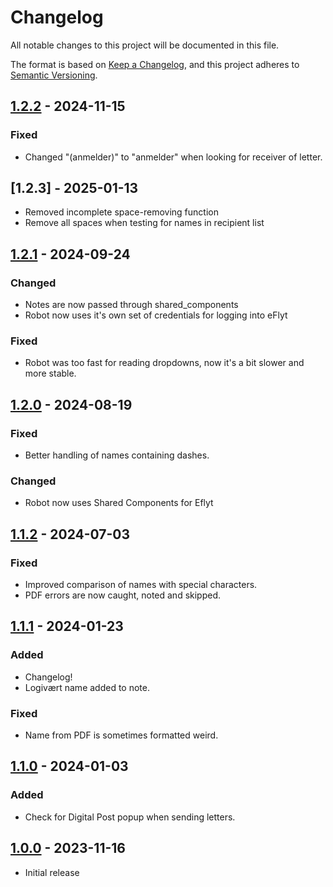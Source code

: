 # Changelog

All notable changes to this project will be documented in this file.

The format is based on [Keep a Changelog](https://keepachangelog.com/en/1.0.0/),
and this project adheres to [Semantic Versioning](https://semver.org/spec/v2.0.0.html).

## [1.2.2] - 2024-11-15

### Fixed

- Changed "(anmelder)" to "anmelder" when looking for receiver of letter.

## [1.2.3] - 2025-01-13

- Removed incomplete space-removing function
- Remove all spaces when testing for names in recipient list

## [1.2.1] - 2024-09-24

### Changed

- Notes are now passed through shared_components
- Robot now uses it's own set of credentials for logging into eFlyt

### Fixed

- Robot was too fast for reading dropdowns, now it's a bit slower and more stable.

## [1.2.0] - 2024-08-19

### Fixed

- Better handling of names containing dashes.

### Changed

 - Robot now uses Shared Components for Eflyt

## [1.1.2] - 2024-07-03

### Fixed

- Improved comparison of names with special characters.
- PDF errors are now caught, noted and skipped.

## [1.1.1] - 2024-01-23

### Added

- Changelog!
- Logivært name added to note.

### Fixed

- Name from PDF is sometimes formatted weird.

## [1.1.0] - 2024-01-03

### Added

- Check for Digital Post popup when sending letters.


## [1.0.0] - 2023-11-16

- Initial release

[1.2.2]: https://github.com/itk-dev-rpa/Rykning-paa-boligselskabs-og-logivaertssager-i-eFlyt/releases/tag/1.2.2
[1.2.1]: https://github.com/itk-dev-rpa/Rykning-paa-boligselskabs-og-logivaertssager-i-eFlyt/releases/tag/1.2.1
[1.2.0]: https://github.com/itk-dev-rpa/Rykning-paa-boligselskabs-og-logivaertssager-i-eFlyt/releases/tag/1.2.0
[1.1.2]: https://github.com/itk-dev-rpa/Rykning-paa-boligselskabs-og-logivaertssager-i-eFlyt/releases/tag/1.1.2
[1.1.1]: https://github.com/itk-dev-rpa/Rykning-paa-boligselskabs-og-logivaertssager-i-eFlyt/releases/tag/1.1.1
[1.1.0]: https://github.com/itk-dev-rpa/Rykning-paa-boligselskabs-og-logivaertssager-i-eFlyt/releases/tag/1.1.0
[1.0.0]: https://github.com/itk-dev-rpa/Rykning-paa-boligselskabs-og-logivaertssager-i-eFlyt/releases/tag/1.0.0
